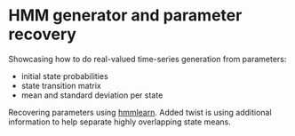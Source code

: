 # HMM generator and parameter recovery

Showcasing how to do real-valued time-series generation from parameters:
* initial state probabilities
* state transition matrix
* mean and standard deviation per state

Recovering parameters using [hmmlearn](https://hmmlearn.readthedocs.io/en/stable/). Added twist is using additional information to help separate highly overlapping state means.


